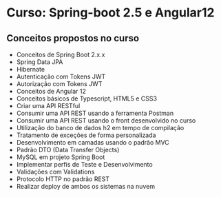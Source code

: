 # Curso: Spring-boot 2.5 e Angular12

## Conceitos propostos no curso

* Conceitos de Spring Boot 2.x.x
* Spring Data JPA
* Hibernate
* Autenticação com Tokens JWT
* Autorização com Tokens JWT
* Conceitos de Angular 12
* Conceitos básicos de Typescript, HTML5 e CSS3
* Criar uma API RESTful
* Consumir uma API REST usando a ferramenta Postman
* Consumir uma API REST usando o front desenvolvido no curso
* Utilização do banco de dados h2 em tempo de compilação
* Tratamento de exceções de forma personalizada
* Desenvolvimento em camadas usando o padrão MVC
* Padrão DTO (Data Transfer Objects)
* MySQL em projeto Spring Boot
* Implementar perfis de Teste e Desenvolvimento
* Validações com Validations
* Protocolo HTTP no padrão REST
* Realizar deploy de ambos os sistemas na nuvem
